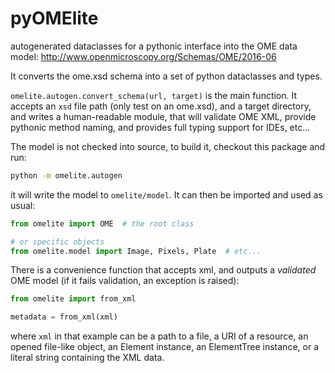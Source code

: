 # pyOMElite

autogenerated dataclasses for a pythonic interface into the OME data model:
http://www.openmicroscopy.org/Schemas/OME/2016-06

It converts the ome.xsd schema into a set of python dataclasses and types.

`omelite.autogen.convert_schema(url, target)` is the main function.  It accepts an `xsd` file path (only test on an ome.xsd), and a target directory, and writes a human-readable module, that will validate OME XML, provide pythonic method naming, and provides full typing support for IDEs, etc...

The model is not checked into source, to build it, checkout this package and run:

```bash
python -m omelite.autogen
```

it will write the model to `omelite/model`.  It can then be imported and used as usual:

```python
from omelite import OME  # the root class

# or specific objects
from omelite.model import Image, Pixels, Plate  # etc...
```

There is a convenience function that accepts xml, and outputs a *validated* OME model
(if it fails validation, an exception is raised):

```python
from omelite import from_xml

metadata = from_xml(xml)
```

where `xml` in that example can be a path to a file, a URI of a
resource, an opened file-like object, an Element instance, an ElementTree
instance, or a literal string containing the XML data.
